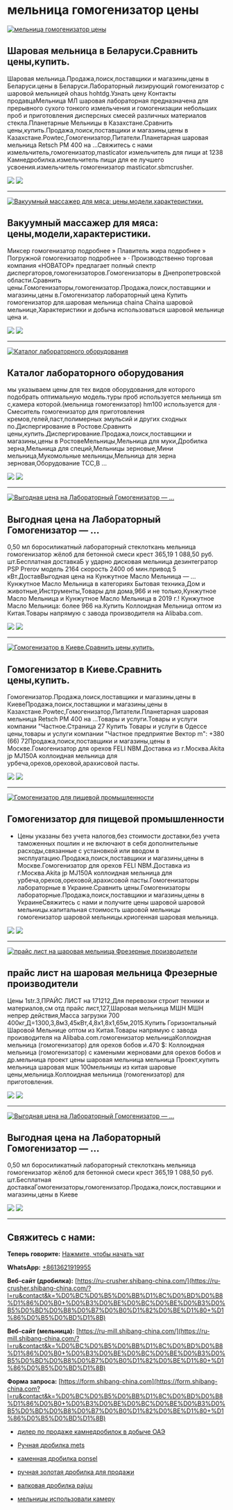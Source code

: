 # мельница гомогенизатор цены

<a href="https://swt.shibang-china.com/?l=ru&img&k=%D0%BC%D0%B5%D0%BB%D1%8C%D0%BD%D0%B8%D1%86%D0%B0+%D0%B3%D0%BE%D0%BC%D0%BE%D0%B3%D0%B5%D0%BD%D0%B8%D0%B7%D0%B0%D1%82%D0%BE%D1%80+%D1%86%D0%B5%D0%BD%D1%8B" target="_blank">![мельница гомогенизатор цены](http://static.shibang-china.com/all-800x300/1009.jpg)</a>

## Шаровая мельница в Беларуси.Сравнить цены,купить.
Шаровая мельница.Продажа,поиск,поставщики и магазины,цены в Беларуси.цены в Беларуси.Лабораторный лизирующий гомогенизатор с шаровой мельницей ohaus hohtdg.Узнать цену Контакты продавцаМельница МЛ шаровая лабораторная предназначена для прерывного сухого тонкого измельчения и гомогенизации небольших проб и приготовления дисперсных смесей различных материалов стекла.Планетарные Мельницы в Казахстане.Сравнить цены,купить.Продажа,поиск,поставщики и магазины,цены в Казахстане.Powtec,Гомогенизатор,Питатели.Планетарная шаровая мельница Retsch PM 400 на …Свяжитесь с нами измельчитель,гомогенизатор,masticator измельчитель для пищи at 1238 Камнедробилка.измельчитель пищи для ее лучшего усвоения.измельчитель гомогенизатор masticator.sbmcrusher.


<a href="https://whatsapp.shibangsoft.com/WhatsApp.php" target="_blank" title="WhatsApp">![](http://static.shibang-china.com/icon/whatsapp.png)</a> <a href="https://swt.shibang-china.com/?l=ru&icon&k=%D0%BC%D0%B5%D0%BB%D1%8C%D0%BD%D0%B8%D1%86%D0%B0+%D0%B3%D0%BE%D0%BC%D0%BE%D0%B3%D0%B5%D0%BD%D0%B8%D0%B7%D0%B0%D1%82%D0%BE%D1%80+%D1%86%D0%B5%D0%BD%D1%8B" target="_blank">![](http://static.shibang-china.com/icon/chat-ru.png)</a>

---

<a href="https://swt.shibang-china.com/?l=ru&img&k=%D0%BC%D0%B5%D0%BB%D1%8C%D0%BD%D0%B8%D1%86%D0%B0+%D0%B3%D0%BE%D0%BC%D0%BE%D0%B3%D0%B5%D0%BD%D0%B8%D0%B7%D0%B0%D1%82%D0%BE%D1%80+%D1%86%D0%B5%D0%BD%D1%8B" target="_blank">![Вакуумный массажер для мяса: цены,модели,характеристики.](http://static.shibang-china.com/all-800x300/1124.jpg)</a>

## Вакуумный массажер для мяса: цены,модели,характеристики.
Миксер гомогенизатор подробнее &#187; Плавитель жира подробнее &#187; Погружной гомогенизатор подробнее &#187;&nbsp;&#0183;&#32;Производственно торговая компания &#171;НОВАТОР&#187; предлагает полный спектр диспергаторов,гомогенизаторов.Гомогенизаторы в Днепропетровской области.Сравнить цены.Гомогенизаторы,гомогенизатор.Продажа,поиск,поставщики и магазины,цены в.Гомогенизатор лабораторный цена Купить гомогенизатор для.шаровая мельница chaina Chaina шаровой мельнице,Характеристики и добыча использоваться шаровой мельнице цена и.


<a href="https://whatsapp.shibangsoft.com/WhatsApp.php" target="_blank" title="WhatsApp">![](http://static.shibang-china.com/icon/whatsapp.png)</a> <a href="https://swt.shibang-china.com/?l=ru&icon&k=%D0%BC%D0%B5%D0%BB%D1%8C%D0%BD%D0%B8%D1%86%D0%B0+%D0%B3%D0%BE%D0%BC%D0%BE%D0%B3%D0%B5%D0%BD%D0%B8%D0%B7%D0%B0%D1%82%D0%BE%D1%80+%D1%86%D0%B5%D0%BD%D1%8B" target="_blank">![](http://static.shibang-china.com/icon/chat-ru.png)</a>

---

<a href="https://swt.shibang-china.com/?l=ru&img&k=%D0%BC%D0%B5%D0%BB%D1%8C%D0%BD%D0%B8%D1%86%D0%B0+%D0%B3%D0%BE%D0%BC%D0%BE%D0%B3%D0%B5%D0%BD%D0%B8%D0%B7%D0%B0%D1%82%D0%BE%D1%80+%D1%86%D0%B5%D0%BD%D1%8B" target="_blank">![Каталог лабораторного оборудования](http://static.shibang-china.com/all-800x300/76.jpg)</a>

## Каталог лабораторного оборудования
мы указываем цены для тех видов оборудования,для которого подобрать оптимальную модель.туры проб используется мельница sm c,камера которой.(мельница гомогенизатор) hm100 используется для&nbsp;&#0183;&#32;Смеситель гомогенизатор для приготовления кремов,гелей,паст,полимерных эмульсий и других сходных по.Диспергирование в Ростове.Сравнить цены,купить.Диспергирование.Продажа,поиск,поставщики и магазины,цены в РостовеМельницы,Мельница для муки,Дробилка зерна,Мельница для специй,Мельницы зерновые,Мини мельница,Мукомольные мельницы,Мельница для зерна зерновая,Оборудование ТСС,В …


<a href="https://whatsapp.shibangsoft.com/WhatsApp.php" target="_blank" title="WhatsApp">![](http://static.shibang-china.com/icon/whatsapp.png)</a> <a href="https://swt.shibang-china.com/?l=ru&icon&k=%D0%BC%D0%B5%D0%BB%D1%8C%D0%BD%D0%B8%D1%86%D0%B0+%D0%B3%D0%BE%D0%BC%D0%BE%D0%B3%D0%B5%D0%BD%D0%B8%D0%B7%D0%B0%D1%82%D0%BE%D1%80+%D1%86%D0%B5%D0%BD%D1%8B" target="_blank">![](http://static.shibang-china.com/icon/chat-ru.png)</a>

---

<a href="https://swt.shibang-china.com/?l=ru&img&k=%D0%BC%D0%B5%D0%BB%D1%8C%D0%BD%D0%B8%D1%86%D0%B0+%D0%B3%D0%BE%D0%BC%D0%BE%D0%B3%D0%B5%D0%BD%D0%B8%D0%B7%D0%B0%D1%82%D0%BE%D1%80+%D1%86%D0%B5%D0%BD%D1%8B" target="_blank">![Выгодная цена на Лабораторный Гомогенизатор — …](http://static.shibang-china.com/all-800x300/1264.jpg)</a>

## Выгодная цена на Лабораторный Гомогенизатор — …
0,50 мл боросиликатный лабораторный стеклоткань мельница гомогенизатор жёлоб для бетонной смеси крест 365,19 1 088,50 руб. шт.Бесплатная доставкаБ у ударно дисковая мельница дезинтегратор PSP Prerov модель 2164 скорость 2400 об мин.привод 5 кВт.ДоставВыгодная цена на Кунжутное Масло Мельница — …Кунжутное Масло Мельница в категориях Бытовая техника,Дом и животные,Инструменты,Товары для дома,966 и не только,Кунжутное Масло Мельница и Кунжутное Масло Мельница в 2019 г.! Кунжутное Масло Мельница: более 966 на.Купить Коллоидная Мельница оптом из Китая.Товары напрямую с завода производителя на Alibaba.com.


<a href="https://whatsapp.shibangsoft.com/WhatsApp.php" target="_blank" title="WhatsApp">![](http://static.shibang-china.com/icon/whatsapp.png)</a> <a href="https://swt.shibang-china.com/?l=ru&icon&k=%D0%BC%D0%B5%D0%BB%D1%8C%D0%BD%D0%B8%D1%86%D0%B0+%D0%B3%D0%BE%D0%BC%D0%BE%D0%B3%D0%B5%D0%BD%D0%B8%D0%B7%D0%B0%D1%82%D0%BE%D1%80+%D1%86%D0%B5%D0%BD%D1%8B" target="_blank">![](http://static.shibang-china.com/icon/chat-ru.png)</a>

---

<a href="https://swt.shibang-china.com/?l=ru&img&k=%D0%BC%D0%B5%D0%BB%D1%8C%D0%BD%D0%B8%D1%86%D0%B0+%D0%B3%D0%BE%D0%BC%D0%BE%D0%B3%D0%B5%D0%BD%D0%B8%D0%B7%D0%B0%D1%82%D0%BE%D1%80+%D1%86%D0%B5%D0%BD%D1%8B" target="_blank">![Гомогенизатор в Киеве.Сравнить цены,купить.](http://static.shibang-china.com/all-800x300/551.jpg)</a>

## Гомогенизатор в Киеве.Сравнить цены,купить.
Гомогенизатор.Продажа,поиск,поставщики и магазины,цены в КиевеПродажа,поиск,поставщики и магазины,цены в Казахстане.Powtec,Гомогенизатор,Питатели.Планетарная шаровая мельница Retsch PM 400 на …Товары и услуги.Товары и услуги компании &quot;Частное.Страница 27 Купить Товары и услуги в Одессе цены,товары и услуги компании &quot;Частное предприятие Вектор m&quot;: +380 (66) 72Продажа,поиск,поставщики и магазины,цены в Москве.Гомогенизатор для орехов FELI NBM.Доставка из г.Москва.Akita jp MJ150A коллоидная мельница для урбеча,орехов,ореховой,арахисовой пасты.


<a href="https://whatsapp.shibangsoft.com/WhatsApp.php" target="_blank" title="WhatsApp">![](http://static.shibang-china.com/icon/whatsapp.png)</a> <a href="https://swt.shibang-china.com/?l=ru&icon&k=%D0%BC%D0%B5%D0%BB%D1%8C%D0%BD%D0%B8%D1%86%D0%B0+%D0%B3%D0%BE%D0%BC%D0%BE%D0%B3%D0%B5%D0%BD%D0%B8%D0%B7%D0%B0%D1%82%D0%BE%D1%80+%D1%86%D0%B5%D0%BD%D1%8B" target="_blank">![](http://static.shibang-china.com/icon/chat-ru.png)</a>

---

<a href="https://swt.shibang-china.com/?l=ru&img&k=%D0%BC%D0%B5%D0%BB%D1%8C%D0%BD%D0%B8%D1%86%D0%B0+%D0%B3%D0%BE%D0%BC%D0%BE%D0%B3%D0%B5%D0%BD%D0%B8%D0%B7%D0%B0%D1%82%D0%BE%D1%80+%D1%86%D0%B5%D0%BD%D1%8B" target="_blank">![Гомогенизатор для пищевой промышленности](http://static.shibang-china.com/all-800x300/726.jpg)</a>

## Гомогенизатор для пищевой промышленности
* Цены указаны без учета налогов,без стоимости доставки,без учета таможенных пошлин и не включают в себя дополнительные расходы,связанные с установкой или вводом в эксплуатацию.Продажа,поиск,поставщики и магазины,цены в Москве.Гомогенизатор для орехов FELI NBM.Доставка из г.Москва.Akita jp MJ150A коллоидная мельница для урбеча,орехов,ореховой,арахисовой пасты.Гомогенизаторы лабораторные в Украине.Сравнить цены.Гомогенизаторы лабораторные.Продажа,поиск,поставщики и магазины,цены в УкраинеСвяжитесь с нами и получите цены шаровой шаровой мельницы.капитальная стоимость шаровой мельницы гомогенизатор шаровой мельницы.криогенная шаровая мельница.


<a href="https://whatsapp.shibangsoft.com/WhatsApp.php" target="_blank" title="WhatsApp">![](http://static.shibang-china.com/icon/whatsapp.png)</a> <a href="https://swt.shibang-china.com/?l=ru&icon&k=%D0%BC%D0%B5%D0%BB%D1%8C%D0%BD%D0%B8%D1%86%D0%B0+%D0%B3%D0%BE%D0%BC%D0%BE%D0%B3%D0%B5%D0%BD%D0%B8%D0%B7%D0%B0%D1%82%D0%BE%D1%80+%D1%86%D0%B5%D0%BD%D1%8B" target="_blank">![](http://static.shibang-china.com/icon/chat-ru.png)</a>

---

<a href="https://swt.shibang-china.com/?l=ru&img&k=%D0%BC%D0%B5%D0%BB%D1%8C%D0%BD%D0%B8%D1%86%D0%B0+%D0%B3%D0%BE%D0%BC%D0%BE%D0%B3%D0%B5%D0%BD%D0%B8%D0%B7%D0%B0%D1%82%D0%BE%D1%80+%D1%86%D0%B5%D0%BD%D1%8B" target="_blank">![прайс лист на шаровая мельница Фрезерные производители](http://static.shibang-china.com/all-800x300/1193.jpg)</a>

## прайс лист на шаровая мельница Фрезерные производители
Цены 1str.3,ПРАЙС ЛИСТ на 171212,Для перевозки строит техники и материалов,см отд прайс лист,127,Шаровая мельница МШН МШН непрер действия,Масса загрузки 700 400кг,Д=1300,3,8м3,45кВт,4,8х1,8х1,65м,2015.Купить Горизонтальный Шаровой Мельнице оптом из Китая.Товары напрямую с завода производителя на Alibaba.com.гомогенизатор мельницаКоллоидная мельница (гомогенизатор) для орехов бобов и.470 $: Коллоидная мельница (гомогенизатор) с камеными жерновами для орехов бобов и др.мельница проект цены шаровая мельница мельница Проект,купить мельница шаровая мшк 100мельницы из китая шаровые цены,мельница.Коллоидная мельница (гомогенизатор) для приготовления.


<a href="https://whatsapp.shibangsoft.com/WhatsApp.php" target="_blank" title="WhatsApp">![](http://static.shibang-china.com/icon/whatsapp.png)</a> <a href="https://swt.shibang-china.com/?l=ru&icon&k=%D0%BC%D0%B5%D0%BB%D1%8C%D0%BD%D0%B8%D1%86%D0%B0+%D0%B3%D0%BE%D0%BC%D0%BE%D0%B3%D0%B5%D0%BD%D0%B8%D0%B7%D0%B0%D1%82%D0%BE%D1%80+%D1%86%D0%B5%D0%BD%D1%8B" target="_blank">![](http://static.shibang-china.com/icon/chat-ru.png)</a>

---

<a href="https://swt.shibang-china.com/?l=ru&img&k=%D0%BC%D0%B5%D0%BB%D1%8C%D0%BD%D0%B8%D1%86%D0%B0+%D0%B3%D0%BE%D0%BC%D0%BE%D0%B3%D0%B5%D0%BD%D0%B8%D0%B7%D0%B0%D1%82%D0%BE%D1%80+%D1%86%D0%B5%D0%BD%D1%8B" target="_blank">![Выгодная цена на Лабораторный Гомогенизатор — …](http://static.shibang-china.com/all-800x300/431.jpg)</a>

## Выгодная цена на Лабораторный Гомогенизатор — …
0,50 мл боросиликатный лабораторный стеклоткань мельница гомогенизатор жёлоб для бетонной смеси крест 365,19 1 088,50 руб. шт.Бесплатная доставкаГомогенизаторы,гомогенизатор.Продажа,поиск,поставщики и магазины,цены в Киеве

<a href="https://whatsapp.shibangsoft.com/WhatsApp.php" target="_blank" title="WhatsApp">![](http://static.shibang-china.com/icon/whatsapp.png)</a> <a href="https://swt.shibang-china.com/?l=ru&icon&k=%D0%BC%D0%B5%D0%BB%D1%8C%D0%BD%D0%B8%D1%86%D0%B0+%D0%B3%D0%BE%D0%BC%D0%BE%D0%B3%D0%B5%D0%BD%D0%B8%D0%B7%D0%B0%D1%82%D0%BE%D1%80+%D1%86%D0%B5%D0%BD%D1%8B" target="_blank">![](http://static.shibang-china.com/icon/chat-ru.png)</a>

---
## Свяжитесь с нами:

**Теперь говорите:** [Нажмите, чтобы начать чат](https://swt.shibang-china.com?l=ru&contact&k=%D0%BC%D0%B5%D0%BB%D1%8C%D0%BD%D0%B8%D1%86%D0%B0+%D0%B3%D0%BE%D0%BC%D0%BE%D0%B3%D0%B5%D0%BD%D0%B8%D0%B7%D0%B0%D1%82%D0%BE%D1%80+%D1%86%D0%B5%D0%BD%D1%8B)

**WhatsApp:**  [+8613621919955](https://whatsapp.shibangsoft.com/WhatsApp.php)

**Веб-сайт (дробилка):** [https://ru-crusher.shibang-china.com/](https://ru-crusher.shibang-china.com/?l=ru&contact&k=%D0%BC%D0%B5%D0%BB%D1%8C%D0%BD%D0%B8%D1%86%D0%B0+%D0%B3%D0%BE%D0%BC%D0%BE%D0%B3%D0%B5%D0%BD%D0%B8%D0%B7%D0%B0%D1%82%D0%BE%D1%80+%D1%86%D0%B5%D0%BD%D1%8B)

**Веб-сайт (мельница):** [https://ru-mill.shibang-china.com/](https://ru-mill.shibang-china.com/?l=ru&contact&k=%D0%BC%D0%B5%D0%BB%D1%8C%D0%BD%D0%B8%D1%86%D0%B0+%D0%B3%D0%BE%D0%BC%D0%BE%D0%B3%D0%B5%D0%BD%D0%B8%D0%B7%D0%B0%D1%82%D0%BE%D1%80+%D1%86%D0%B5%D0%BD%D1%8B)

**Форма запроса:** [https://form.shibang-china.com](https://form.shibang-china.com?l=ru&contact&k=%D0%BC%D0%B5%D0%BB%D1%8C%D0%BD%D0%B8%D1%86%D0%B0+%D0%B3%D0%BE%D0%BC%D0%BE%D0%B3%D0%B5%D0%BD%D0%B8%D0%B7%D0%B0%D1%82%D0%BE%D1%80+%D1%86%D0%B5%D0%BD%D1%8B)

* [дилер по продаже камнедробилок в добыче ОАЭ](../125/%D0%B4%D0%B8%D0%BB%D0%B5%D1%80%20%D0%BF%D0%BE%20%D0%BF%D1%80%D0%BE%D0%B4%D0%B0%D0%B6%D0%B5%20%D0%BA%D0%B0%D0%BC%D0%BD%D0%B5%D0%B4%D1%80%D0%BE%D0%B1%D0%B8%D0%BB%D0%BE%D0%BA%20%D0%B2%20%D0%B4%D0%BE%D0%B1%D1%8B%D1%87%D0%B5%20%D0%9E%D0%90%D0%AD.md)

* [Ручная дробилка mets](../121/%D0%A0%D1%83%D1%87%D0%BD%D0%B0%D1%8F%20%D0%B4%D1%80%D0%BE%D0%B1%D0%B8%D0%BB%D0%BA%D0%B0%20mets.md)

* [каменная дробилка ponsel](../125/%D0%BA%D0%B0%D0%BC%D0%B5%D0%BD%D0%BD%D0%B0%D1%8F%20%D0%B4%D1%80%D0%BE%D0%B1%D0%B8%D0%BB%D0%BA%D0%B0%20ponsel.md)

* [ручная золотая дробилка для продажи](../124/%D1%80%D1%83%D1%87%D0%BD%D0%B0%D1%8F%20%D0%B7%D0%BE%D0%BB%D0%BE%D1%82%D0%B0%D1%8F%20%D0%B4%D1%80%D0%BE%D0%B1%D0%B8%D0%BB%D0%BA%D0%B0%20%D0%B4%D0%BB%D1%8F%20%D0%BF%D1%80%D0%BE%D0%B4%D0%B0%D0%B6%D0%B8.md)

* [валковая дробилка pajuu](../122/%D0%B2%D0%B0%D0%BB%D0%BA%D0%BE%D0%B2%D0%B0%D1%8F%20%D0%B4%D1%80%D0%BE%D0%B1%D0%B8%D0%BB%D0%BA%D0%B0%20pajuu.md)

* [мельницы использовали камеру](../125/%D0%BC%D0%B5%D0%BB%D1%8C%D0%BD%D0%B8%D1%86%D1%8B%20%D0%B8%D1%81%D0%BF%D0%BE%D0%BB%D1%8C%D0%B7%D0%BE%D0%B2%D0%B0%D0%BB%D0%B8%20%D0%BA%D0%B0%D0%BC%D0%B5%D1%80%D1%83.md)
